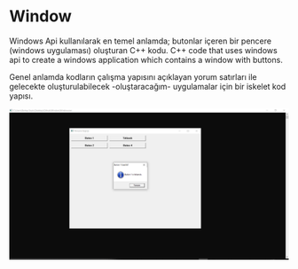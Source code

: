 # Window
Windows Api kullanılarak en temel anlamda; butonlar içeren bir pencere (windows uygulaması) oluşturan C++ kodu.
C++ code that uses windows api to create a windows application which contains a window with buttons.

Genel anlamda kodların çalışma yapısını açıklayan yorum satırları ile gelecekte oluşturulabilecek -oluştaracağım- uygulamalar için bir iskelet kod yapısı.

![Result](https://github.com/BerkaySoylu/Window/blob/master/result.png)

